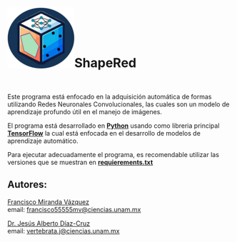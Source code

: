<br><img src = "/images/Logo.png" align = "left" width = "150" >
<br><br><br><br>

# **ShapeRed**

<br>

Este programa está enfocado en la adquisición automática de formas utilizando Redes Neuronales Convolucionales, las cuales son un modelo de aprendizaje profundo útil en el manejo de imágenes.

El programa está desarrollado en [**Python**](https://www.python.org/) usando como libreria principal [**TensorFlow**](https://www.tensorflow.org/?hl=es-419) la cual está enfocada en el desarrollo de modelos de aprendizaje automático.

Para ejecutar adecuadamente el programa, es recomendable utilizar las versiones que se muestran en [**requierements.txt**]("\requierements.txt")

## **Autores**:

[Francisco Miranda Vázquez](https://github.com/MVFran)  
email:
<a href="mailto:francisco55555mv@ciencias.unam.mx" class="email">francisco55555mv@ciencias.unam.mx</a>

[Dr. Jesús Alberto Díaz-Cruz](https://github.com/ChuchoDC)  
email:
<a href="mailto:vertebrata.j@ciencias.unam.mx" class="email">vertebrata.j@ciencias.unam.mx</a>